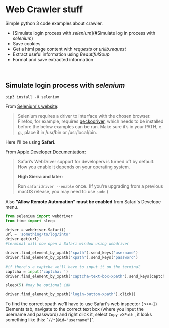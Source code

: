 # Web Crawler stuff

Simple python 3 code examples about crawler.

- [Simulate login process with *selenium*](#Simulate log in process with *selenium*)
- Save cookies
- Get a html page content with *requests* or *urllib.request*
- Extract useful information using *BeautifulSoup*
- Format and save extracted information

<br/>

## Simulate login process with *selenium*

```
pip3 install -U selenium
```

From [Selenium's website][seleniumsite]:

> Selenium requires a driver to interface with the chosen browser. Firefox, for example, requires [geckodriver](https://github.com/mozilla/geckodriver/releases), which needs to be installed before the below examples can be run. Make sure it’s in your PATH, e. g., place it in /usr/bin or /usr/local/bin.

Here I'll be using **Safari**.

From [Apple Developer Documentation][appledevWebdriver]:

>Safari’s WebDriver support for developers is turned off by default. How you enable it depends on your operating system.
>
>**High Sierra and later:**
>
>Run ``safaridriver --enable`` once. (If you’re upgrading from a previous macOS release, you may need to use `sudo`.)

Also **"Allow Remote Automation" must be enabled** from Safari's Develope menu.

```python
from selenium import webdriver
from time import sleep

driver = webdriver.Safari()
url = 'something/to/log/into'
driver.get(url)
#terminal will now open a Safari window using webdriver

driver.find_element_by_xpath('xpath').send_keys('username')
driver.find_element_by_xpath('xpath').send_keys('password')

#if there's a captcha we'll have to input it on the terminal
captcha = input('captcha: ')
driver.find_element_by_xpath('captcha-text-box-xpath').send_keys(captcha)

sleep(5) #may be optional idk

driver.find_element_by_xpath('login-button-xpath').click()
```

To find the correct xpath we'll have to use Safari's web inspector ( `⌥+⌘+I`)  Elements tab, navigate to the correct text box (where you input the username and password) and right click it, select `Copy->XPath` , it looks something like this: "`//*[@id="username"]`".





[seleniumsite]: https://pypi.org/project/selenium/
[appledevWebdriver]: https://developer.apple.com/documentation/webkit/testing_with_webdriver_in_safari

